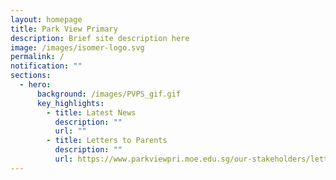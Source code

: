 ```yaml
---
layout: homepage
title: Park View Primary
description: Brief site description here
image: /images/isomer-logo.svg
permalink: /
notification: ""
sections:
  - hero:
      background: /images/PVPS_gif.gif
      key_highlights:
        - title: Latest News
          description: ""
          url: ""
        - title: Letters to Parents
          description: ""
          url: https://www.parkviewpri.moe.edu.sg/our-stakeholders/letter-to-parents/
---
```

